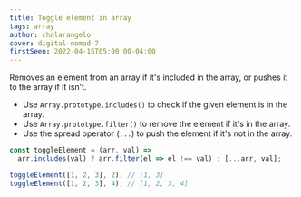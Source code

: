 ```yaml
---
title: Toggle element in array
tags: array
author: chalarangelo
cover: digital-nomad-7
firstSeen: 2022-04-15T05:00:00-04:00
---
```


Removes an element from an array if it's included in the array, or pushes it to the array if it isn't.

- Use `Array.prototype.includes()` to check if the given element is in the array.
- Use `Array.prototype.filter()` to remove the element if it's in the array.
- Use the spread operator (`...`) to push the element if it's not in the array.

```js
const toggleElement = (arr, val) =>
  arr.includes(val) ? arr.filter(el => el !== val) : [...arr, val];

```

```js
toggleElement([1, 2, 3], 2); // [1, 3]
toggleElement([1, 2, 3], 4); // [1, 2, 3, 4]
```
